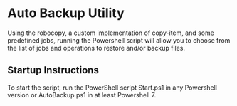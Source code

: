 # Auto Backup Utility
 Using the robocopy, a custom implementation of copy-item, and some predefined jobs, running the Powershell script will allow you to choose from the list of jobs and operations to restore and/or backup files.

 ## Startup Instructions
To start the script, run the PowerShell script Start.ps1 in any Powershell version or AutoBackup.ps1 in at least Powershell 7.
